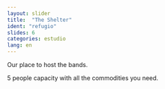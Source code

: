 ```yaml
---
layout: slider
title:  "The Shelter"
ident: "refugio"
slides: 6
categories: estudio
lang: en
---
```


Our place to host the bands.

5 people capacity with all the commodities you need.